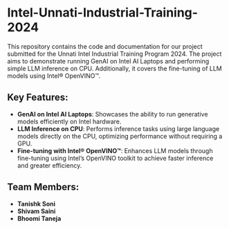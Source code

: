 # Intel-Unnati-Industrial-Training-2024

This repository contains the code and documentation for our project submitted for the Unnati Intel Industrial Training Program 2024. The project aims to demonstrate running GenAI on Intel AI Laptops and performing simple LLM inference on CPU. Additionally, it covers the fine-tuning of LLM models using Intel® OpenVINO™.

## Key Features:
- **GenAI on Intel AI Laptops**: Showcases the ability to run generative models efficiently on Intel hardware.
- **LLM Inference on CPU**: Performs inference tasks using large language models directly on the CPU, optimizing performance without requiring a GPU.
- **Fine-tuning with Intel® OpenVINO™**: Enhances LLM models through fine-tuning using Intel’s OpenVINO toolkit to achieve faster inference and greater efficiency.

## Team Members:
- **Tanishk Soni**
- **Shivam Saini**
- **Bhoomi Taneja**
